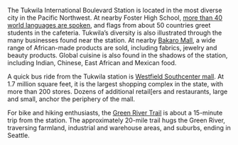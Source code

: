 The Tukwila International Boulevard Station is located in the most diverse city in the Pacific Northwest. At nearby Foster High School, [more than 40 world languages are spoken](http://www.seattletimes.com/education-lab/the-revival-of-foster-high-a-school-filled-with-refugees-makes-a-comeback/), and flags from about 50 countries greet students in the cafeteria. Tukwila’s diversity is also illustrated through the many businesses found near the station. At nearby [Bakaro Mall](https://www.youtube.com/watch?v=F-n4akU0XwQ), a wide range of African-made products are sold, including fabrics, jewelry and beauty products. Global cuisine is also found in the shadows of the station, including Indian, Chinese, East African and Mexican food.
 
A quick bus ride from the Tukwila station is [Westfield Southcenter mall](https://www.westfield.com/southcenter). At 1.7 million square feet, it is the largest shopping complex in the state, with more than 200 stores. Dozens of additional retail[ers and restaurants, large and small, anchor the periphery of the mall.
 
For bike and hiking enthusiasts, the [Green River Trail](http://www.kingcounty.gov/services/parks-recreation/parks/trails/regional-trails/popular-trails/green-river.aspx) is about a 15-minute trip from the station. The approximately 20-mile trail hugs the Green River, traversing farmland, industrial and warehouse areas, and suburbs, ending in Seattle. 
